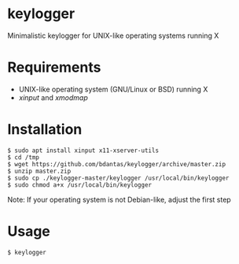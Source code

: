 # keylogger
Minimalistic keylogger for UNIX-like operating systems running X

# Requirements
- UNIX-like operating system (GNU/Linux or BSD) running X
- *xinput* and *xmodmap*

# Installation
```
$ sudo apt install xinput x11-xserver-utils
$ cd /tmp
$ wget https://github.com/bdantas/keylogger/archive/master.zip
$ unzip master.zip
$ sudo cp ./keylogger-master/keylogger /usr/local/bin/keylogger
$ sudo chmod a+x /usr/local/bin/keylogger
```
Note: If your operating system is not Debian-like, adjust the first step

# Usage
`$ keylogger`
